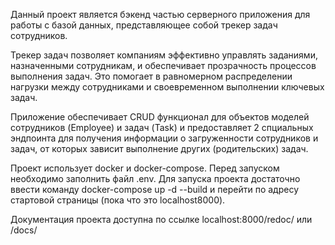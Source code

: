 Данный проект является бэкенд частью серверного приложения для работы с базой данных, представляющее собой трекер задач сотрудников.

Трекер задач позволяет компаниям эффективно управлять заданиями, назначенными сотрудникам, и обеспечивает прозрачность процессов выполнения задач.
Это помогает в равномерном распределении нагрузки между сотрудниками и своевременном выполнении ключевых задач.

Приложение обеспечивает CRUD функционал для объектов моделей сотрудников (Employee) и задач (Task) и предоставляет 2 спциальных эндпоинта для получения информации о загруженности сотрудников и задач, от которых зависит выполнение других (родительских) задач.

Проект использует docker и docker-compose. Перед запуском необходимо заполнить файл .env.
Для запуска проекта достаточно ввести команду docker-compose up -d --build и перейти по адресу стартовой страницы (пока что это localhost8000).

Документация проекта доступна по ссылке localhost:8000/redoc/ или /docs/

